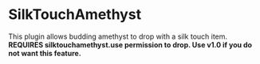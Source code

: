 # SilkTouchAmethyst
This plugin allows budding amethyst to drop with a silk touch item.
**REQUIRES silktouchamethyst.use permission to drop. Use v1.0 if you do not want this feature.**